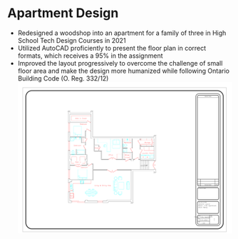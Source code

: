 # Apartment Design 

* Redesigned a woodshop into an apartment for a family of three in High School Tech Design Courses in 2021
* Utilized AutoCAD proficiently to present the floor plan in correct formats, which receives a 95% in the assignment 
* Improved the layout progressively to overcome the challenge of small floor area and make the design more humanized while following Ontario Building Code (O. Reg. 332/12) 
![test](./General%20Layout.png)

